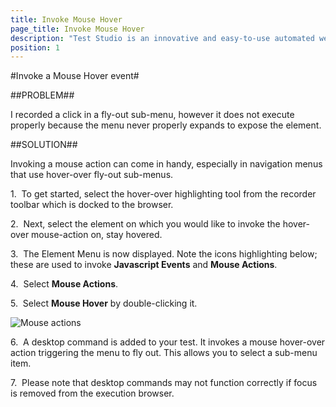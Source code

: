 ```yaml
---
title: Invoke Mouse Hover
page_title: Invoke Mouse Hover
description: "Test Studio is an innovative and easy-to-use automated web, WPF and load testing solution. Test Studio tests support essential technologies like ASP.NET AJAX, Silverlight, PHP and MVC. HTML5, Testing framework, functional testing, performance testing, load testing, exploratory testing, manual testing."
position: 1
---
```

#Invoke a Mouse Hover event#

##PROBLEM##

I recorded a click in a fly-out sub-menu, however it does not execute properly because the menu never properly expands to expose the element.

##SOLUTION##

Invoking a mouse action can come in handy, especially in navigation menus that use hover-over fly-out sub-menus.

1.&nbsp; To get started, select the hover-over highlighting tool from the recorder toolbar which is docked to the browser.

2.&nbsp; Next, select the element on which you would like to invoke the hover-over mouse-action on, stay hovered.

3.&nbsp; The Element Menu is now displayed. Note the icons highlighting below; these are used to invoke **Javascript Events** and **Mouse Actions**.

4.&nbsp; Select **Mouse Actions**.

5.&nbsp; Select **Mouse Hover** by double-clicking it.

![Mouse actions][1]

6.&nbsp; A desktop command is added to your test. It invokes a mouse hover-over action triggering the menu to fly out. This allows you to select a sub-menu item.
 
7.&nbsp; Please note that desktop commands may not function correctly if focus is removed from the execution browser.

[1]: /img/knowledge-base/test-automation-kb/invoke-mouse-hover/fig1.png
